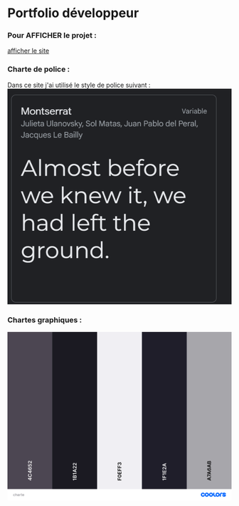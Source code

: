 # Portfolio développeur
### Pour AFFICHER le projet :
[afficher le site](https://elbzhiba.github.io/SUPER_portfolio) 
### Charte de police :
Dans ce site j'ai utilisé le style de police suivant :
![plot](./asset/police.png/)
### Chartes graphiques : 

 ![plot](./asset/chartegraph.png/)